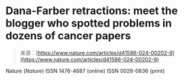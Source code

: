 <!--yml
category: 未分类
date: 2024-05-27 15:11:39
-->

# Dana-Farber retractions: meet the blogger who spotted problems in dozens of cancer papers

> 来源：[https://www.nature.com/articles/d41586-024-00202-9](https://www.nature.com/articles/d41586-024-00202-9)

Nature (*Nature*) ISSN 1476-4687 (online) ISSN 0028-0836 (print)